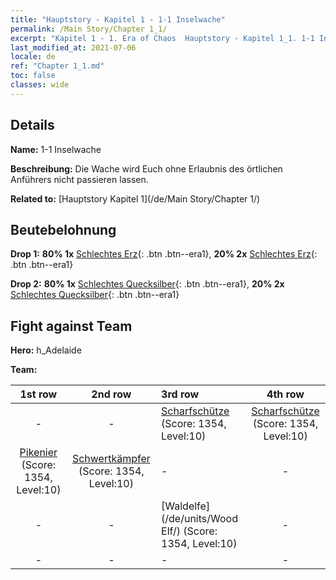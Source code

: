 ```yaml
---
title: "Hauptstory - Kapitel 1 - 1-1 Inselwache"
permalink: /Main Story/Chapter 1_1/
excerpt: "Kapitel 1 - 1. Era of Chaos  Hauptstory - Kapitel 1_1. 1-1 Inselwache"
last_modified_at: 2021-07-06
locale: de
ref: "Chapter 1_1.md"
toc: false
classes: wide
---
```


## Details

 **Name:** 1-1 Inselwache

 **Beschreibung:** Die Wache wird Euch ohne Erlaubnis des örtlichen Anführers nicht passieren lassen.

 **Related to:** [Hauptstory Kapitel 1](/de/Main Story/Chapter 1/)

## Beutebelohnung

 **Drop 1:** **80% 1x** [Schlechtes Erz](/ItemsDE/mat_1/){: .btn .btn--era1}, **20% 2x** [Schlechtes Erz](/ItemsDE/mat_1/){: .btn .btn--era1}

 **Drop 2:** **80% 1x** [Schlechtes Quecksilber](/ItemsDE/mat_2/){: .btn .btn--era1}, **20% 2x** [Schlechtes Quecksilber](/ItemsDE/mat_2/){: .btn .btn--era1}


## Fight against Team
 **Hero:** h_Adelaide

 **Team:**


  | 1st row | 2nd row | 3rd row | 4th row |
  |:----:|:----:|:----|:----:|
  | - | - | [Scharfschütze](/de/units/Marksman/) (Score: 1354, Level:10)  | [Scharfschütze](/de/units/Marksman/) (Score: 1354, Level:10)  |
  | [Pikenier](/de/units/Pikeman/) (Score: 1354, Level:10)  | [Schwertkämpfer](/de/units/Swordsman/) (Score: 1354, Level:10)  | - | - |
  | - | - | [Waldelfe](/de/units/Wood Elf/) (Score: 1354, Level:10)  | - |
  | - | - | - | - |


